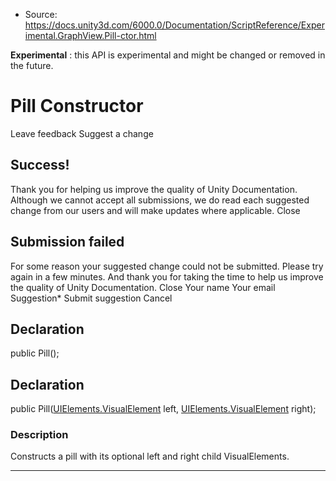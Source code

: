* Source: https://docs.unity3d.com/6000.0/Documentation/ScriptReference/Experimental.GraphView.Pill-ctor.html

**Experimental** : this API is experimental and might be changed or removed in the future.
# Pill Constructor
Leave feedback
Suggest a change
## Success!
Thank you for helping us improve the quality of Unity Documentation. Although we cannot accept all submissions, we do read each suggested change from our users and will make updates where applicable.
Close
## Submission failed
For some reason your suggested change could not be submitted. Please <a>try again</a> in a few minutes. And thank you for taking the time to help us improve the quality of Unity Documentation.
Close
Your name Your email Suggestion* Submit suggestion
Cancel
## Declaration
public Pill(); 
## Declaration
public Pill([UIElements.VisualElement](https://docs.unity3d.com/6000.0/Documentation/ScriptReference/UIElements.VisualElement.html) left, [UIElements.VisualElement](https://docs.unity3d.com/6000.0/Documentation/ScriptReference/UIElements.VisualElement.html) right); 
### Description
Constructs a pill with its optional left and right child VisualElements.
* * *
